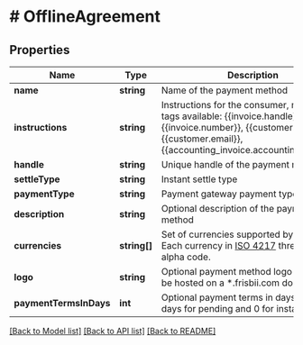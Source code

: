 # # OfflineAgreement

## Properties

Name | Type | Description | Notes
------------ | ------------- | ------------- | -------------
**name** | **string** | Name of the payment method |
**instructions** | **string** | Instructions for the consumer, mustache tags available: {{invoice.handle}}, {{invoice.number}}, {{customer.handle}}, {{customer.email}}, {{accounting_invoice.accounting_number}} |
**handle** | **string** | Unique handle of the payment method |
**settleType** | **string** | Instant settle type |
**paymentType** | **string** | Payment gateway payment type |
**description** | **string** | Optional description of the payment method | [optional]
**currencies** | **string[]** | Set of currencies supported by agreement. Each currency in [ISO 4217](https://en.wikipedia.org/wiki/ISO_4217) three letter alpha code. | [optional]
**logo** | **string** | Optional payment method logo url. Must be hosted on a *.frisbii.com domain. | [optional]
**paymentTermsInDays** | **int** | Optional payment terms in days, default 14 days for pending and 0 for instant | [optional]

[[Back to Model list]](../../README.md#models) [[Back to API list]](../../README.md#endpoints) [[Back to README]](../../README.md)
